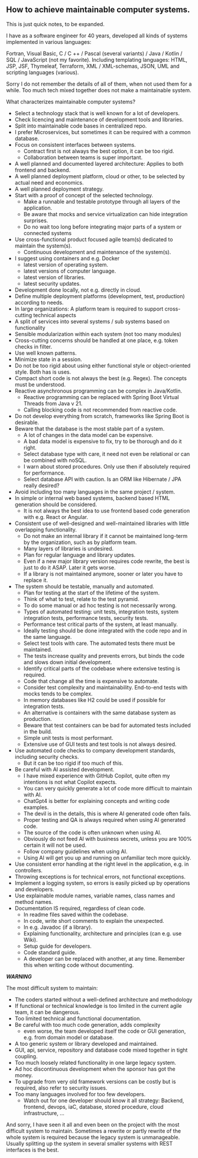 ## How to achieve maintainable computer systems.

This is just quick notes, to be expanded.  

I have as a software engineer for 40 years, developed all kinds of systems implemented in various languages:

Fortran, Visual Basic, C / C ++ / Pascal (several variants) / Java / Kotlin / SQL / JavaScript (not my favorite).
Including templating languages: HTML, JSP, JSF, Thymeleaf, Terraform, XML / XML-schemas, JSON, UML and scripting languages (various).   

Sorry I do not remember the details of all of them, when not used them for a while.
Too much tech mixed together does not make a maintainable system.

What characterizes maintainable computer systems?

- Select a technology stack that is well known for a lot of developers.
- Check licencing and maintenance of development tools and libraries.
- Split into maintainable code bases in centralized repo.
- I prefer Microservices, but sometimes it can be required with a common database.
- Focus on consistent interfaces between systems.
  - Contract first is not always the best option, it can be too rigid.
  - Collaboration between teams is super important.
- A well planned and documented layered architecture:  Applies to both frontend and backend.
- A well planned deployment platform, cloud or other, to be selected by actual need and economics.
- A well planned deployment strategy.
- Start with a proof of concept of the selected technology.
  - Make a runnable and testable prototype through all layers of the application.
  - Be aware that mocks and service virtualization can hide integration surprises.
  - Do no wait too long before integrating major parts of a system or connected systems
- Use cross-functional product focused agile team(s) dedicated to maintain the system(s).
  - Continuous development and maintenance of the system(s).
- I suggest using containers and e.g. Docker
  - latest version of operating system.
  - latest versions of computer language.
  - latest version of libraries.
  - latest security updates.
- Development done locally, not e.g. directly in cloud.
- Define multiple deployment platforms (development, test, production) according to needs.
- In large organizations: A platform team is required to support cross-cutting technical aspects
- A split of services into several systems / sub systems based on functionality
- Sensible modularization within each system (not too many modules)
- Cross-cutting concerns should be handled at one place, e.g. token checks in filter.
- Use well known patterns.
- Minimize state in a session.
- Do not be too rigid about using either functional style or object-oriented style. Both has is uses.
- Compact short code is not always the best (e.g. Regex). The concepts must be understood.
- Reactive asynchronous programming can be complex in Java/Kotlin. 
  - Reactive programming can be replaced with Spring Boot Virtual Threads from Java v 21.
  - Calling blocking code is not recommended from reactive code.
- Do not develop everything from scratch, frameworks like Spring Boot is desirable.
- Beware that the database is the most stable part of a system.
  - A lot of changes in the data model can be expensive.
  - A bad data model is expensive to fix, try to be thorough and do it right.
  - Select database type with care, it need not even be relational or can be combined with noSQL.
  - I warn about stored procedures. Only use then if absolutely required for performance.
  - Select database API with caution. Is an ORM like Hibernate / JPA really desired?
- Avoid including too many languages in the same project / system.
- In simple or internal web based systems, backend based HTML generation should be considered. 
  - It is not always the best idea to use frontend based code generation with e.g. React or Angular.
- Consistent use of well-designed and well-maintained libraries with little overlapping functionality.
  - Do not make an internal library if it cannot be maintained long-term by the organization, such as by platform team.
  - Many layers of libraries is undesired.
  - Plan for regular language and library updates.
  - Even if a new major library version requires code rewrite, the best is just to do it ASAP. Later it gets worse.
  - If a library is not maintained anymore, sooner or later you have to replace it.
- The system should be testable, manually and automated.
  - Plan for testing at the start of the lifetime of the system.
  - Think of what to test, relate  to the test pyramid.
  - To do some manual or ad hoc testing is not necessarily wrong.
  - Types of automated testing: unit tests, integration tests, system integration tests, performance tests, security tests.
  - Performance test critical parts of the system, at least manually.
  - Ideally testing should be done integrated with the code repo and in the same language.
  - Select test tools with care. The automated tests there must be maintained.
  - The tests increase quality and prevents errors, but binds the code and slows down initial development.
  - Identify critical parts of the codebase where extensive testing is required.
  - Code that change all the time is expensive to automate.
  - Consider  test complexity and maintainability. End-to-end tests with mocks tends to be complex.
  - In memory databases like H2 could be used if possible for integration tests.
  - An alternative is containers with the same database system as production.
  - Beware that test containers can be bad for automated tests included in the build.
  - Simple unit tests is most performant.
  - Extensive use of GUI tests and test tools is not always desired.
- Use automated code checks to company development standards, including security checks.
    - But it can be too rigid if too much of this.
- Be careful with AI assisted development. 
    - I have mixed experience with GitHub Copilot, quite often my intentions is not what Copilot expects.
    - You can very quickly generate a lot of code more difficult to maintain with AI.
    - ChatGpt4 is better for explaining concepts and writing code examples.
    - The devil is in the details, this is where AI generated code often fails.
    - Proper testing and QA is always required when using AI generated code.
    - The source of the code is often unknown when using AI.
    - Obviously do not feed AI with business secrets, unless you are 100% certain it will not be used.
    - Follow company guidelines when using AI.
    - Using AI will get you up and running on unfamiliar tech more quickly.
- Use consistent error handling at the right level in the application, e.g. in controllers.
- Throwing exceptions is for technical errors, not functional exceptions.
- Implement a logging system, so errors is easily picked up by operations and developers.
- Use explainable module names, variable names, class names and method names.
- Documentation IS required, regardless of clean code.
  - In readme files saved within the codebase.
  - In code, write short comments to explain the unexpected.
  - In e.g. Javadoc (if a library).
  - Explaining functionality, architecture and principles (can e.g. use Wiki).
  - Setup guide for developers.
  - Code standard guide.
  - A developer can be replaced with another, at any time. Remember this when writing code without documenting.

***WARNING***  

The most difficult system to maintain:
- The coders started without a well-defined architecture and methodology
- If functional or technical knowledge is too limited in the current agile team, it can be dangerous.
- Too limited technical and functional documentation.
- Be careful with too much code generation, adds complexity
  - even worse, the team developed itself the code or GUI generation, e.g. from domain model or database.
- A too generic system or library developed and maintained.
- GUI, api, service, repository and database code mixed together in tight coupling.
- Too much loosely related functionality in one large legacy system.
- Ad hoc discontinuous development when the sponsor has got the money.
- To upgrade from very old framework versions can be costly but is required, also refer to security issues.
- Too many languages involved for too few developers. 
  - Watch out for one developer should know it all strategy: Backend, frontend, devops, iaC, database, stored procedure, cloud infrastructure, ...

And sorry, I have seen it all and even been on the project with the most difficult system to maintain.
Sometimes a rewrite or partly rewrite of the whole system is required because the legacy system is unmanageable.
Usually splitting up the system in several smaller systems with REST interfaces is the best.
